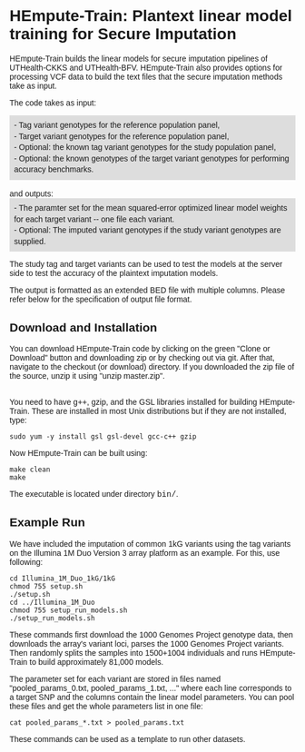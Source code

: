 
<html>
<font face="arial">
<h1>HEmpute-Train: Plantext linear model training for Secure Imputation</h1>

HEmpute-Train builds the linear models for secure imputation pipelines of UTHealth-CKKS and UTHealth-BFV. HEmpute-Train also provides options for processing VCF data to build the text files that the secure imputation methods take as input.<br>

The code takes as input:
<div style="padding:8px;background-color:#ddd;line-height:1.4;">
- Tag variant genotypes for the reference population panel, <br>
- Target variant genotypes for the reference population panel, <br>
- Optional: the known tag variant genotypes for the study population panel, <br>
- Optional: the known genotypes of the target variant genotypes for performing accuracy benchmarks. <br>
</div><br>
and outputs:<br>
<div style="padding:8px;background-color:#ddd;line-height:1.4;">
- The paramter set for the mean squared-error optimized linear model weights for each target variant -- one file each variant. <br>
- Optional: The imputed variant genotypes if the study variant genotypes are supplied. <br>
</div>

The study tag and target variants can be used to test the models at the server side to test the accuracy of the plaintext imputation models.<br>

The output is formatted as an extended BED file with multiple columns. Please refer below for the specification of output file format.

<h2>Download and Installation</h2>
You can download HEmpute-Train code by clicking on the green "Clone or Download" button and downloading zip or by checking out via git. After that, navigate to the checkout (or download) directory. If you downloaded the zip file of the source, unzip it using "unzip master.zip".<br><br>

You need to have g++, gzip, and the GSL libraries installed for building HEmpute-Train. These are installed in most Unix distributions but if they are not installed, type:
```
sudo yum -y install gsl gsl-devel gcc-c++ gzip
```

Now HEmpute-Train can be built using:<br>
```
make clean
make
```
The executable is located under directory <font face="courier">bin/</font>. 

<h2>Example Run</h2>
We have included the imputation of common 1kG variants using the tag variants on the Illumina 1M Duo Version 3 array platform as an example. For this, use following:

```
cd Illumina_1M_Duo_1kG/1kG
chmod 755 setup.sh
./setup.sh
cd ../Illumina_1M_Duo
chmod 755 setup_run_models.sh
./setup_run_models.sh
```

These commands first download the 1000 Genomes Project genotype data, then downloads the array's variant loci, parses the 1000 Genomes Project variants. Then randomly splits the samples into 1500+1004 individuals and runs HEmpute-Train to build approximately 81,000 models.<br>

The parameter set for each variant are stored in files named "pooled_params_0.txt, pooled_params_1.txt, ..." where each line corresponds to a target SNP and the columns contain the linear model parameters. You can pool these files and get the whole parameters list in one file:

```
cat pooled_params_*.txt > pooled_params.txt
```

These commands can be used as a template to run other datasets.<br>

</html>
